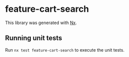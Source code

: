 # feature-cart-search

This library was generated with [Nx](https://nx.dev).

## Running unit tests

Run `nx test feature-cart-search` to execute the unit tests.
